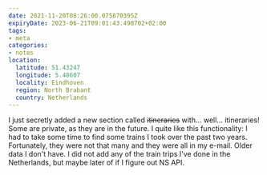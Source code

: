 ```yaml
---
date: 2021-11-20T08:26:00.075870395Z
expiryDate: 2023-06-21T09:01:43.490702+02:00
tags:
- meta
categories:
- notes
location:
  latitude: 51.43247
  longitude: 5.48607
  locality: Eindhoven
  region: North Brabant
  country: Netherlands
---
```


I just secretly added a new section called ~~itineraries~~ with... well... itineraries! Some are private, as they are in the future. I quite like this functionality: I had to take some time to find some trains I took over the past two years. Fortunately, they were not that many and they were all in my e-mail. Older data I don't have. I did not add any of the train trips I've done in the Netherlands, but maybe later of if I figure out NS API.
